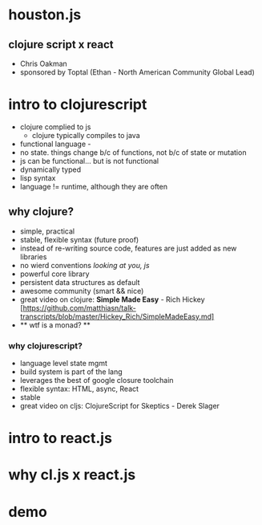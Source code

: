 # houston.js
## clojure script x react
- Chris Oakman
- sponsored by Toptal (Ethan - North American Community Global Lead)

# intro to clojurescript
- clojure complied to js
	- clojure typically compiles to java
- functional language - 
 - no state. things change b/c of functions, not b/c of state or mutation
 - js can be functional... but is not functional 
- dynamically typed
- lisp syntax 
- language != runtime, although they are often

## why clojure?
- simple, practical 
- stable, flexible syntax (future proof)
 - instead of re-writing source code, features are just added as new libraries 
 - no wierd conventions *looking at you, js* 
- powerful core library
- persistent data structures as default
- awesome community  (smart && nice)
- great video on clojure: **Simple Made Easy** - Rich Hickey  [https://github.com/matthiasn/talk-transcripts/blob/master/Hickey_Rich/SimpleMadeEasy.md]
- ** wtf is a monad? **

### why clojurescript?
- language level state mgmt
- build system is part of the lang
- leverages the best of google closure toolchain
- flexible syntax: HTML, async, React
- stable 
- great video on cljs: ClojureScript for Skeptics - Derek Slager

# intro to react.js
# why cl.js x react.js
# demo



